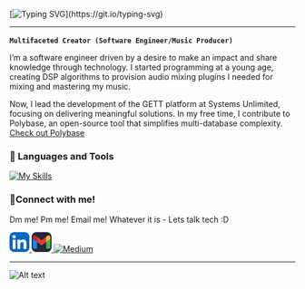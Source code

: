[![Typing SVG](https://readme-typing-svg.demolab.com?font=Fira+Code&pause=1000&color=38F72C&width=435&separator=%3C&lines=whosThisGuy();)](https://git.io/typing-svg)

---
**`Multifaceted Creator (Software Engineer/Music Producer)`**

I’m a software engineer driven by a desire to make an impact and share knowledge through technology. I started programming at a young age, creating DSP algorithms to provision audio mixing plugins I needed for mixing and mastering my music.

Now, I lead the development of the GETT platform at Systems Unlimited, focusing on delivering meaningful solutions. In my free time, I contribute to Polybase, an open-source tool that simplifies multi-database complexity.
[Check out Polybase](https://github.com/oslabs-beta/Polybase)

<!-- <img class="sway-border" align="right" width="200px" alt="Unicorn" src="https://media1.giphy.com/media/v1.Y2lkPTc5MGI3NjExMDhrODIzb3k4MjZ1dDZxamZ2N2QxZmpiMnQzbTYybzV1b3FpYXA5ZSZlcD12MV9pbnRlcm5hbF9naWZfYnlfaWQmY3Q9Zw/Tta1Zc3Lu4NOiOpTB9/giphy.webp" /> -->

### 🧰 Languages and Tools

[![My Skills](https://skillicons.dev/icons?i=typescript,javascript,html,css,swift,react,nodejs,express,nextjs,aws,docker,mongodb,postgresql,redis,gql,jest,githubactions,tailwind,mui,webpack&perline=10)](https://skillicons.dev)

### 💬Connect with me!
Dm me! Pm me! Email me! Whatever it is - Lets talk tech :D
<div>
    <a href="https://www.linkedin.com/in/nathan-patterson-aba798251/">
        <img src="https://raw.githubusercontent.com/tandpfun/skill-icons/65dea6c4eaca7da319e552c09f4cf5a9a8dab2c8/icons/LinkedIn.svg" alt="LinkedIn" width="35" height="35"/>
    </a>
        <a href="mailto:imnathanpatterson@gmail.com">
        <img src="https://raw.githubusercontent.com/tandpfun/skill-icons/65dea6c4eaca7da319e552c09f4cf5a9a8dab2c8/icons/Gmail-Dark.svg" alt="Gmail" width="35" height="35"/>
    </a>
    <a href="https://medium.com/@natedevs">
        <img src="https://github.com/user-attachments/assets/33da1818-a750-4e4b-a09a-9c8b1c4e9338" alt="Medium" width="35" height="35"/>
    </a>
</div>

---

![Alt text](https://spotify-recently-played-readme.vercel.app/api?user=a35emb4begqq7gmt6wtjmfeap)


